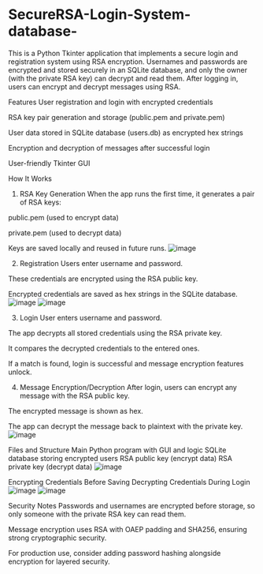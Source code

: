 # SecureRSA-Login-System-database-
This is a Python Tkinter application that implements a secure login and registration system using RSA encryption. Usernames and passwords are encrypted and stored securely in an SQLite database, and only the owner (with the private RSA key) can decrypt and read them. After logging in, users can encrypt and decrypt messages using RSA.

Features
User registration and login with encrypted credentials

RSA key pair generation and storage (public.pem and private.pem)

User data stored in SQLite database (users.db) as encrypted hex strings

Encryption and decryption of messages after successful login

User-friendly Tkinter GUI


How It Works
1. RSA Key Generation
When the app runs the first time, it generates a pair of RSA keys:

public.pem (used to encrypt data)

private.pem (used to decrypt data)

Keys are saved locally and reused in future runs.
![image](https://github.com/user-attachments/assets/9445bd2d-e75f-4809-bf8c-c4491f3ddfee)

2. Registration
Users enter username and password.

These credentials are encrypted using the RSA public key.

Encrypted credentials are saved as hex strings in the SQLite database.
![image](https://github.com/user-attachments/assets/c68795f0-2199-4a80-b795-0080b7bf841b)   ![image](https://github.com/user-attachments/assets/cb403b31-fd54-4cea-9600-1966233b1ee9)


3. Login
User enters username and password.

The app decrypts all stored credentials using the RSA private key.

It compares the decrypted credentials to the entered ones.

If a match is found, login is successful and message encryption features unlock.

4. Message Encryption/Decryption
After login, users can encrypt any message with the RSA public key.

The encrypted message is shown as hex.

The app can decrypt the message back to plaintext with the private key.
![image](https://github.com/user-attachments/assets/674ae7f9-eef6-4a27-8af7-1f3fc9d7d7d2)



Files and Structure
Main Python program with GUI and logic
SQLite database storing encrypted users
RSA public key (encrypt data)
RSA private key (decrypt data)
![image](https://github.com/user-attachments/assets/442f21ad-44a2-4c16-90a7-280d118b83b2)

Encrypting Credentials Before Saving                                                                              Decrypting Credentials During Login
![image](https://github.com/user-attachments/assets/cf7a8cd8-12b5-457e-9660-0bc8948877aa)                          ![image](https://github.com/user-attachments/assets/6bd7ad0f-cf65-42aa-a10e-18f8fb9e44a6)

Security Notes
Passwords and usernames are encrypted before storage, so only someone with the private RSA key can read them.

Message encryption uses RSA with OAEP padding and SHA256, ensuring strong cryptographic security.

For production use, consider adding password hashing alongside encryption for layered security.





